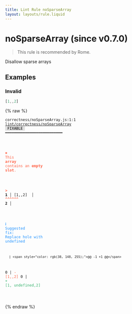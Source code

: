 ```yaml
---
title: Lint Rule noSparseArray
layout: layouts/rule.liquid
---
```


# noSparseArray (since v0.7.0)

> This rule is recommended by Rome.

Disallow sparse arrays

## Examples

### Invalid

```jsx
[1,,2]
```

{% raw %}<pre class="language-text"><code class="language-text">correctness/noSparseArray.js:1:1 <a href="https://rome.tools/docs/lint/rules/noSparseArray">lint/correctness/noSparseArray</a> <span style="color: #000; background-color: #ddd;"> FIXABLE </span> ━━━━━━━━━━━━━━━━━━━━━━━━━━

<strong><span style="color: Tomato;">  </span></strong><strong><span style="color: Tomato;">✖</span></strong> <span style="color: Tomato;">This </span><span style="color: Tomato;"><strong>array</strong></span><span style="color: Tomato;"> contains an </span><span style="color: Tomato;"><strong>empty slot</strong></span><span style="color: Tomato;">.</span>
  
<strong><span style="color: Tomato;">  </span></strong><strong><span style="color: Tomato;">&gt;</span></strong> <strong>1 │ </strong>[1,,2]
   <strong>   │ </strong><strong><span style="color: Tomato;">^</span></strong><strong><span style="color: Tomato;">^</span></strong><strong><span style="color: Tomato;">^</span></strong><strong><span style="color: Tomato;">^</span></strong><strong><span style="color: Tomato;">^</span></strong><strong><span style="color: Tomato;">^</span></strong>
    <strong>2 │ </strong>
  
<strong><span style="color: rgb(38, 148, 255);">  </span></strong><strong><span style="color: rgb(38, 148, 255);">ℹ</span></strong> <span style="color: rgb(38, 148, 255);">Suggested fix</span><span style="color: rgb(38, 148, 255);">: </span><span style="color: rgb(38, 148, 255);">Replace hole with undefined</span>
  
      | <span style="color: rgb(38, 148, 255);">@@ -1 +1 @@</span>
  0   | <span style="color: Tomato;">- </span><span style="color: Tomato;">[1,,2]</span>
    0 | <span style="color: MediumSeaGreen;">+ </span><span style="color: MediumSeaGreen;">[1, undefined,2]</span>
  
</code></pre>{% endraw %}

